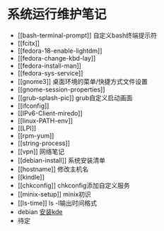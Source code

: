 # 系统运行维护笔记

* [[bash-terminal-prompt]] 自定义bash终端提示符
* [[fcitx]]
* [[fedora-18-enable-lightdm]]
* [[fedora-change-kbd-lay]]
* [[fedora-install-man]]
* [[fedora-sys-service]]
* [[gnome3]] 桌面环境的菜单/快捷方式文件设置
* [[gnome-session-properties]]
* [[grub-splash-pic]] grub自定义启动画面
* [[ifconfig]]
* [[IPv6-Client-miredo]]
* [[linux-PATH-env]]
* [[LPI]]
* [[rpm-yum]]
* [[string-process]]
* [[vpn]] 网络笔记
* [[debian-install]] 系统安装清单
* [[hostname]] 修改主机名
* [[kindle]]
* [[chkconfig]] chkconfig添加自定义服务
* [[minix-setup]] minix初识
* [[ls-time]] ls -l输出时间格式
* debian [安装kde](http://www.binarytides.com/install-kde-plasma-desktop-on-debian-7-wheezy/)
* 待定